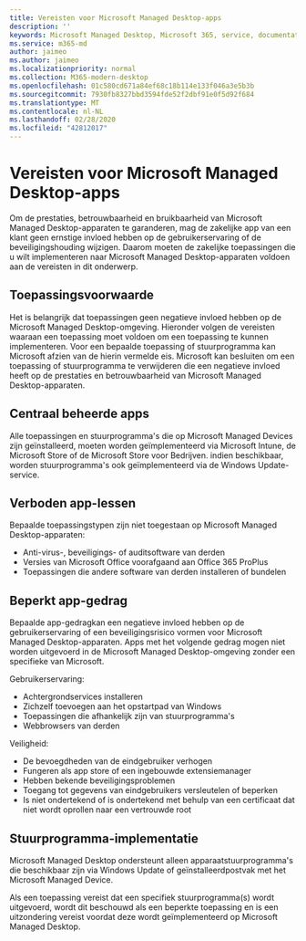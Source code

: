 ```yaml
---
title: Vereisten voor Microsoft Managed Desktop-apps
description: ''
keywords: Microsoft Managed Desktop, Microsoft 365, service, documentatie
ms.service: m365-md
author: jaimeo
ms.author: jaimeo
ms.localizationpriority: normal
ms.collection: M365-modern-desktop
ms.openlocfilehash: 01c580cd671a84ef68c18b114e133f046a3e5b3b
ms.sourcegitcommit: 7930fb8327bbd3594fde52f2dbf91e0f5d92f684
ms.translationtype: MT
ms.contentlocale: nl-NL
ms.lasthandoff: 02/28/2020
ms.locfileid: "42812017"
---
```

# <a name="microsoft-managed-desktop-app-requirements"></a>Vereisten voor Microsoft Managed Desktop-apps

<!--This topic is the target for aka.ms/app-req. This is aka link is used from EA agreement for MMD. do not delete.-->

<!--Application addendum -->
 
Om de prestaties, betrouwbaarheid en bruikbaarheid van Microsoft Managed Desktop-apparaten te garanderen, mag de zakelijke app van een klant geen ernstige invloed hebben op de gebruikerservaring of de beveiligingshouding wijzigen. Daarom moeten de zakelijke toepassingen die u wilt implementeren naar Microsoft Managed Desktop-apparaten voldoen aan de vereisten in dit onderwerp.

## <a name="application-condition"></a>Toepassingsvoorwaarde

Het is belangrijk dat toepassingen geen negatieve invloed hebben op de Microsoft Managed Desktop-omgeving. Hieronder volgen de vereisten waaraan een toepassing moet voldoen om een toepassing te kunnen implementeren. Voor een bepaalde toepassing of stuurprogramma kan Microsoft afzien van de hierin vermelde eis. Microsoft kan besluiten om een toepassing of stuurprogramma te verwijderen die een negatieve invloed heeft op de prestaties en betrouwbaarheid van Microsoft Managed Desktop-apparaten.

## <a name="centrally-managed-apps"></a>Centraal beheerde apps

Alle toepassingen en stuurprogramma's die op Microsoft Managed Devices zijn geïnstalleerd, moeten worden geïmplementeerd via Microsoft Intune, de Microsoft Store of de Microsoft Store voor Bedrijven. indien beschikbaar, worden stuurprogramma's ook geïmplementeerd via de Windows Update-service. 

## <a name="prohibited-app-classes"></a>Verboden app-lessen

Bepaalde toepassingstypen zijn niet toegestaan op Microsoft Managed Desktop-apparaten:
- Anti-virus-, beveiligings- of auditsoftware van derden
- Versies van Microsoft Office voorafgaand aan Office 365 ProPlus
- Toepassingen die andere software van derden installeren of bundelen

## <a name="restricted-app-behaviors"></a>Beperkt app-gedrag

Bepaalde app-gedragkan een negatieve invloed hebben op de gebruikerservaring of een beveiligingsrisico vormen voor Microsoft Managed Desktop-apparaten. Apps met het volgende gedrag mogen niet worden uitgevoerd in de Microsoft Managed Desktop-omgeving zonder een specifieke van Microsoft.

Gebruikerservaring:
- Achtergrondservices installeren
- Zichzelf toevoegen aan het opstartpad van Windows
- Toepassingen die afhankelijk zijn van stuurprogramma's
- Webbrowsers van derden

Veiligheid:
- De bevoegdheden van de eindgebruiker verhogen
- Fungeren als app store of een ingebouwde extensiemanager
- Hebben bekende beveiligingsproblemen
- Toegang tot gegevens van eindgebruikers versleutelen of beperken
- Is niet ondertekend of is ondertekend met behulp van een certificaat dat niet wordt oprollen naar een vertrouwde root


## <a name="driver-deployment"></a>Stuurprogramma-implementatie

Microsoft Managed Desktop ondersteunt alleen apparaatstuurprogramma's die beschikbaar zijn via Windows Update of geïnstalleerdpostvak met het Microsoft Managed Device. 

Als een toepassing vereist dat een specifiek stuurprogramma(s) wordt uitgevoerd, wordt dit beschouwd als een beperkte toepassing en is een uitzondering vereist voordat deze wordt geïmplementeerd op Microsoft Managed Desktop. 

